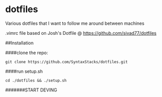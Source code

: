 dotfiles
========

Various dotfiles that I want to follow me around between machines

.vimrc file based on Josh's Dotfile @ https://github.com/sivad77/dotfiles

##Installation 

####clone the repo: 
```
git clone https://github.com/SyntaxStacks/dotfiles.git
```

####run setup.sh
```
cd ./dotfiles && ./setup.sh
```







#######START DEVING
